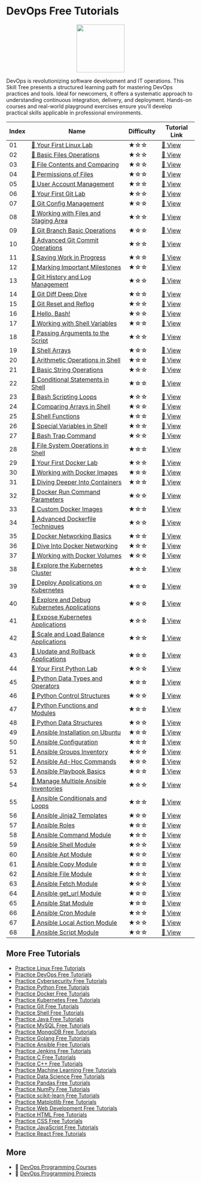 # DevOps Free Tutorials

<div align="center">
<img width="128px" src="https://file.labex.io/path/a3Od9y18p0bV.png">
</div>

DevOps is revolutionizing software development and IT operations. This Skill Tree presents a structured learning path for mastering DevOps practices and tools. Ideal for newcomers, it offers a systematic approach to understanding continuous integration, delivery, and deployment. Hands-on courses and real-world playground exercises ensure you'll develop practical skills applicable in professional environments.

|   Index | Name                                                                                                                                  | Difficulty   | Tutorial Link                                                                                    |
|---------|---------------------------------------------------------------------------------------------------------------------------------------|--------------|--------------------------------------------------------------------------------------------------|
|      01 | [📖 Your First Linux Lab](https://labex.io/tutorials/linux-your-first-linux-lab-270253)                                                | ★☆☆          | [🔗 View](https://labex.io/tutorials/linux-your-first-linux-lab-270253)                           |
|      02 | [📖 Basic Files Operations](https://labex.io/tutorials/linux-basic-files-operations-270248)                                            | ★☆☆          | [🔗 View](https://labex.io/tutorials/linux-basic-files-operations-270248)                         |
|      03 | [📖 File Contents and Comparing](https://labex.io/tutorials/linux-file-contents-and-comparing-270251)                                  | ★☆☆          | [🔗 View](https://labex.io/tutorials/linux-file-contents-and-comparing-270251)                    |
|      04 | [📖 Permissions of Files](https://labex.io/tutorials/linux-permissions-of-files-270252)                                                | ★☆☆          | [🔗 View](https://labex.io/tutorials/linux-permissions-of-files-270252)                           |
|      05 | [📖 User Account Management](https://labex.io/tutorials/linux-user-account-management-49)                                              | ★☆☆          | [🔗 View](https://labex.io/tutorials/linux-user-account-management-49)                            |
|      06 | [📖 Your First Git Lab](https://labex.io/tutorials/git-your-first-git-lab-92739)                                                       | ★☆☆          | [🔗 View](https://labex.io/tutorials/git-your-first-git-lab-92739)                                |
|      07 | [📖 Git Config Management](https://labex.io/tutorials/git-git-config-management-385164)                                                | ★☆☆          | [🔗 View](https://labex.io/tutorials/git-git-config-management-385164)                            |
|      08 | [📖 Working with Files and Staging Area](https://labex.io/tutorials/git-working-with-files-and-staging-area-387457)                    | ★☆☆          | [🔗 View](https://labex.io/tutorials/git-working-with-files-and-staging-area-387457)              |
|      09 | [📖 Git Branch Basic Operations](https://labex.io/tutorials/git-git-branch-basic-operations-385163)                                    | ★☆☆          | [🔗 View](https://labex.io/tutorials/git-git-branch-basic-operations-385163)                      |
|      10 | [📖 Advanced Git Commit Operations](https://labex.io/tutorials/git-advanced-git-commit-operations-387471)                              | ★☆☆          | [🔗 View](https://labex.io/tutorials/git-advanced-git-commit-operations-387471)                   |
|      11 | [📖 Saving Work in Progress](https://labex.io/tutorials/git-saving-work-in-progress-387492)                                            | ★☆☆          | [🔗 View](https://labex.io/tutorials/git-saving-work-in-progress-387492)                          |
|      12 | [📖 Marking Important Milestones](https://labex.io/tutorials/git-marking-important-milestones-387493)                                  | ★☆☆          | [🔗 View](https://labex.io/tutorials/git-marking-important-milestones-387493)                     |
|      13 | [📖 Git History and Log Management](https://labex.io/tutorials/git-git-history-and-log-management-387490)                              | ★☆☆          | [🔗 View](https://labex.io/tutorials/git-git-history-and-log-management-387490)                   |
|      14 | [📖 Git Diff Deep Dive](https://labex.io/tutorials/git-git-diff-deep-dive-387489)                                                      | ★☆☆          | [🔗 View](https://labex.io/tutorials/git-git-diff-deep-dive-387489)                               |
|      15 | [📖 Git Reset and Reflog](https://labex.io/tutorials/git-git-reset-and-reflog-387491)                                                  | ★☆☆          | [🔗 View](https://labex.io/tutorials/git-git-reset-and-reflog-387491)                             |
|      16 | [📖 Hello, Bash!](https://labex.io/tutorials/linux-hello-bash-388809)                                                                  | ★☆☆          | [🔗 View](https://labex.io/tutorials/linux-hello-bash-388809)                                     |
|      17 | [📖 Working with Shell Variables](https://labex.io/tutorials/shell-working-with-shell-variables-388810)                                | ★☆☆          | [🔗 View](https://labex.io/tutorials/shell-working-with-shell-variables-388810)                   |
|      18 | [📖 Passing Arguments to the Script](https://labex.io/tutorials/shell-passing-arguments-to-the-script-388811)                          | ★☆☆          | [🔗 View](https://labex.io/tutorials/shell-passing-arguments-to-the-script-388811)                |
|      19 | [📖 Shell Arrays](https://labex.io/tutorials/shell-shell-arrays-388812)                                                                | ★☆☆          | [🔗 View](https://labex.io/tutorials/shell-shell-arrays-388812)                                   |
|      20 | [📖 Arithmetic Operations in Shell](https://labex.io/tutorials/shell-arithmetic-operations-in-shell-388813)                            | ★☆☆          | [🔗 View](https://labex.io/tutorials/shell-arithmetic-operations-in-shell-388813)                 |
|      21 | [📖 Basic String Operations](https://labex.io/tutorials/shell-basic-string-operations-388814)                                          | ★☆☆          | [🔗 View](https://labex.io/tutorials/shell-basic-string-operations-388814)                        |
|      22 | [📖 Conditional Statements in Shell](https://labex.io/tutorials/linux-conditional-statements-in-shell-388815)                          | ★☆☆          | [🔗 View](https://labex.io/tutorials/linux-conditional-statements-in-shell-388815)                |
|      23 | [📖 Bash Scripting Loops](https://labex.io/tutorials/shell-bash-scripting-loops-388816)                                                | ★☆☆          | [🔗 View](https://labex.io/tutorials/shell-bash-scripting-loops-388816)                           |
|      24 | [📖 Comparing Arrays in Shell](https://labex.io/tutorials/shell-comparing-arrays-in-shell-388817)                                      | ★☆☆          | [🔗 View](https://labex.io/tutorials/shell-comparing-arrays-in-shell-388817)                      |
|      25 | [📖 Shell Functions](https://labex.io/tutorials/shell-shell-functions-388818)                                                          | ★☆☆          | [🔗 View](https://labex.io/tutorials/shell-shell-functions-388818)                                |
|      26 | [📖 Special Variables in Shell](https://labex.io/tutorials/shell-special-variables-in-shell-388819)                                    | ★☆☆          | [🔗 View](https://labex.io/tutorials/shell-special-variables-in-shell-388819)                     |
|      27 | [📖 Bash Trap Command](https://labex.io/tutorials/linux-bash-trap-command-388820)                                                      | ★☆☆          | [🔗 View](https://labex.io/tutorials/linux-bash-trap-command-388820)                              |
|      28 | [📖 File System Operations in Shell](https://labex.io/tutorials/shell-file-system-operations-in-shell-388821)                          | ★☆☆          | [🔗 View](https://labex.io/tutorials/shell-file-system-operations-in-shell-388821)                |
|      29 | [📖 Your First Docker Lab](https://labex.io/tutorials/docker-your-first-docker-lab-92719)                                              | ★☆☆          | [🔗 View](https://labex.io/tutorials/docker-your-first-docker-lab-92719)                          |
|      30 | [📖 Working with Docker Images](https://labex.io/tutorials/docker-working-with-docker-images-388939)                                   | ★☆☆          | [🔗 View](https://labex.io/tutorials/docker-working-with-docker-images-388939)                    |
|      31 | [📖 Diving Deeper Into Containers](https://labex.io/tutorials/docker-diving-deeper-into-containers-388951)                             | ★☆☆          | [🔗 View](https://labex.io/tutorials/docker-diving-deeper-into-containers-388951)                 |
|      32 | [📖 Docker Run Command Parameters](https://labex.io/tutorials/docker-docker-run-command-parameters-389228)                             | ★☆☆          | [🔗 View](https://labex.io/tutorials/docker-docker-run-command-parameters-389228)                 |
|      33 | [📖 Custom Docker Images](https://labex.io/tutorials/docker-custom-docker-images-389185)                                               | ★☆☆          | [🔗 View](https://labex.io/tutorials/docker-custom-docker-images-389185)                          |
|      34 | [📖 Advanced Dockerfile Techniques](https://labex.io/tutorials/docker-advanced-dockerfile-techniques-389027)                           | ★☆☆          | [🔗 View](https://labex.io/tutorials/docker-advanced-dockerfile-techniques-389027)                |
|      35 | [📖 Docker Networking Basics](https://labex.io/tutorials/docker-docker-networking-basics-389048)                                       | ★☆☆          | [🔗 View](https://labex.io/tutorials/docker-docker-networking-basics-389048)                      |
|      36 | [📖 Dive Into Docker Networking](https://labex.io/tutorials/docker-dive-into-docker-networking-389047)                                 | ★☆☆          | [🔗 View](https://labex.io/tutorials/docker-dive-into-docker-networking-389047)                   |
|      37 | [📖 Working with Docker Volumes](https://labex.io/tutorials/docker-working-with-docker-volumes-389189)                                 | ★☆☆          | [🔗 View](https://labex.io/tutorials/docker-working-with-docker-volumes-389189)                   |
|      38 | [📖 Explore the Kubernetes Cluster](https://labex.io/tutorials/kubernetes-explore-the-kubernetes-cluster-434519)                       | ★☆☆          | [🔗 View](https://labex.io/tutorials/kubernetes-explore-the-kubernetes-cluster-434519)            |
|      39 | [📖 Deploy Applications on Kubernetes](https://labex.io/tutorials/kubernetes-deploy-applications-on-kubernetes-434644)                 | ★☆☆          | [🔗 View](https://labex.io/tutorials/kubernetes-deploy-applications-on-kubernetes-434644)         |
|      40 | [📖 Explore and Debug Kubernetes Applications](https://labex.io/tutorials/kubernetes-explore-and-debug-kubernetes-applications-434645) | ★☆☆          | [🔗 View](https://labex.io/tutorials/kubernetes-explore-and-debug-kubernetes-applications-434645) |
|      41 | [📖 Expose Kubernetes Applications](https://labex.io/tutorials/kubernetes-expose-kubernetes-applications-434647)                       | ★☆☆          | [🔗 View](https://labex.io/tutorials/kubernetes-expose-kubernetes-applications-434647)            |
|      42 | [📖 Scale and Load Balance Applications](https://labex.io/tutorials/kubernetes-scale-and-load-balance-applications-434648)             | ★☆☆          | [🔗 View](https://labex.io/tutorials/kubernetes-scale-and-load-balance-applications-434648)       |
|      43 | [📖 Update and Rollback Applications](https://labex.io/tutorials/kubernetes-update-and-rollback-applications-434649)                   | ★☆☆          | [🔗 View](https://labex.io/tutorials/kubernetes-update-and-rollback-applications-434649)          |
|      44 | [📖 Your First Python Lab](https://labex.io/tutorials/python-your-first-python-lab-270256)                                             | ★☆☆          | [🔗 View](https://labex.io/tutorials/python-your-first-python-lab-270256)                         |
|      45 | [📖 Python Data Types and Operators](https://labex.io/tutorials/python-python-data-types-and-operators-393077)                         | ★☆☆          | [🔗 View](https://labex.io/tutorials/python-python-data-types-and-operators-393077)               |
|      46 | [📖 Python Control Structures](https://labex.io/tutorials/python-python-control-structures-393123)                                     | ★☆☆          | [🔗 View](https://labex.io/tutorials/python-python-control-structures-393123)                     |
|      47 | [📖 Python Functions and Modules](https://labex.io/tutorials/python-python-functions-and-modules-393141)                               | ★☆☆          | [🔗 View](https://labex.io/tutorials/python-python-functions-and-modules-393141)                  |
|      48 | [📖 Python Data Structures](https://labex.io/tutorials/python-python-data-structures-393168)                                           | ★☆☆          | [🔗 View](https://labex.io/tutorials/python-python-data-structures-393168)                        |
|      49 | [📖 Ansible Installation on Ubuntu](https://labex.io/tutorials/ansible-ansible-installation-on-ubuntu-67172)                           | ★☆☆          | [🔗 View](https://labex.io/tutorials/ansible-ansible-installation-on-ubuntu-67172)                |
|      50 | [📖 Ansible Configuration](https://labex.io/tutorials/ansible-ansible-configuration-390437)                                            | ★☆☆          | [🔗 View](https://labex.io/tutorials/ansible-ansible-configuration-390437)                        |
|      51 | [📖 Ansible Groups Inventory](https://labex.io/tutorials/ansible-ansible-groups-inventory-290160)                                      | ★☆☆          | [🔗 View](https://labex.io/tutorials/ansible-ansible-groups-inventory-290160)                     |
|      52 | [📖 Ansible Ad-Hoc Commands](https://labex.io/tutorials/ansible-ansible-ad-hoc-commands-390441)                                        | ★☆☆          | [🔗 View](https://labex.io/tutorials/ansible-ansible-ad-hoc-commands-390441)                      |
|      53 | [📖 Ansible Playbook Basics](https://labex.io/tutorials/ansible-ansible-playbook-basics-390426)                                        | ★☆☆          | [🔗 View](https://labex.io/tutorials/ansible-ansible-playbook-basics-390426)                      |
|      54 | [📖 Manage Multiple Ansible Inventories](https://labex.io/tutorials/ansible-manage-multiple-ansible-inventories-290193)                | ★☆☆          | [🔗 View](https://labex.io/tutorials/ansible-manage-multiple-ansible-inventories-290193)          |
|      55 | [📖 Ansible Conditionals and Loops](https://labex.io/tutorials/ansible-ansible-conditionals-and-loops-390455)                          | ★☆☆          | [🔗 View](https://labex.io/tutorials/ansible-ansible-conditionals-and-loops-390455)               |
|      56 | [📖 Ansible Jinja2 Templates](https://labex.io/tutorials/ansible-ansible-jinja2-templates-390470)                                      | ★☆☆          | [🔗 View](https://labex.io/tutorials/ansible-ansible-jinja2-templates-390470)                     |
|      57 | [📖 Ansible Roles](https://labex.io/tutorials/ansible-ansible-roles-390467)                                                            | ★☆☆          | [🔗 View](https://labex.io/tutorials/ansible-ansible-roles-390467)                                |
|      58 | [📖 Ansible Command Module](https://labex.io/tutorials/ansible-ansible-command-module-290161)                                          | ★☆☆          | [🔗 View](https://labex.io/tutorials/ansible-ansible-command-module-290161)                       |
|      59 | [📖 Ansible Shell Module](https://labex.io/tutorials/ansible-ansible-shell-module-289409)                                              | ★☆☆          | [🔗 View](https://labex.io/tutorials/ansible-ansible-shell-module-289409)                         |
|      60 | [📖 Ansible Apt Module](https://labex.io/tutorials/ansible-ansible-apt-module-289651)                                                  | ★☆☆          | [🔗 View](https://labex.io/tutorials/ansible-ansible-apt-module-289651)                           |
|      61 | [📖 Ansible Copy Module](https://labex.io/tutorials/ansible-ansible-copy-module-289653)                                                | ★☆☆          | [🔗 View](https://labex.io/tutorials/ansible-ansible-copy-module-289653)                          |
|      62 | [📖 Ansible File Module](https://labex.io/tutorials/ansible-ansible-file-module-289654)                                                | ★☆☆          | [🔗 View](https://labex.io/tutorials/ansible-ansible-file-module-289654)                          |
|      63 | [📖 Ansible Fetch Module](https://labex.io/tutorials/ansible-ansible-fetch-module-290159)                                              | ★☆☆          | [🔗 View](https://labex.io/tutorials/ansible-ansible-fetch-module-290159)                         |
|      64 | [📖 Ansible get_url Module](https://labex.io/tutorials/ansible-ansible-get-url-module-290188)                                          | ★☆☆          | [🔗 View](https://labex.io/tutorials/ansible-ansible-get-url-module-290188)                       |
|      65 | [📖 Ansible Stat Module](https://labex.io/tutorials/ansible-ansible-stat-module-290192)                                                | ★☆☆          | [🔗 View](https://labex.io/tutorials/ansible-ansible-stat-module-290192)                          |
|      66 | [📖 Ansible Cron Module](https://labex.io/tutorials/ansible-ansible-cron-module-290157)                                                | ★☆☆          | [🔗 View](https://labex.io/tutorials/ansible-ansible-cron-module-290157)                          |
|      67 | [📖 Ansible Local Action Module](https://labex.io/tutorials/ansible-ansible-local-action-module-290189)                                | ★☆☆          | [🔗 View](https://labex.io/tutorials/ansible-ansible-local-action-module-290189)                  |
|      68 | [📖 Ansible Script Module](https://labex.io/tutorials/ansible-ansible-script-module-289411)                                            | ★☆☆          | [🔗 View](https://labex.io/tutorials/ansible-ansible-script-module-289411)                        |

## More Free Tutorials

- [Practice Linux Free Tutorials](https://github.com/labex-labs/linux-free-tutorials)
- [Practice DevOps Free Tutorials](https://github.com/labex-labs/devops-free-tutorials)
- [Practice Cybersecurity Free Tutorials](https://github.com/labex-labs/cybersecurity-free-tutorials)
- [Practice Python Free Tutorials](https://github.com/labex-labs/python-free-tutorials)
- [Practice Docker Free Tutorials](https://github.com/labex-labs/docker-free-tutorials)
- [Practice Kubernetes Free Tutorials](https://github.com/labex-labs/kubernetes-free-tutorials)
- [Practice Git Free Tutorials](https://github.com/labex-labs/git-free-tutorials)
- [Practice Shell Free Tutorials](https://github.com/labex-labs/shell-free-tutorials)
- [Practice Java Free Tutorials](https://github.com/labex-labs/java-free-tutorials)
- [Practice MySQL Free Tutorials](https://github.com/labex-labs/mysql-free-tutorials)
- [Practice MongoDB Free Tutorials](https://github.com/labex-labs/mongodb-free-tutorials)
- [Practice Golang Free Tutorials](https://github.com/labex-labs/go-free-tutorials)
- [Practice Ansible Free Tutorials](https://github.com/labex-labs/ansible-free-tutorials)
- [Practice Jenkins Free Tutorials](https://github.com/labex-labs/jenkins-free-tutorials)
- [Practice C Free Tutorials](https://github.com/labex-labs/c-free-tutorials)
- [Practice C++ Free Tutorials](https://github.com/labex-labs/cpp-free-tutorials)
- [Practice Machine Learning Free Tutorials](https://github.com/labex-labs/ml-free-tutorials)
- [Practice Data Science Free Tutorials](https://github.com/labex-labs/data-science-free-tutorials)
- [Practice Pandas Free Tutorials](https://github.com/labex-labs/pandas-free-tutorials)
- [Practice NumPy Free Tutorials](https://github.com/labex-labs/numpy-free-tutorials)
- [Practice scikit-learn Free Tutorials](https://github.com/labex-labs/sklearn-free-tutorials)
- [Practice Matplotlib Free Tutorials](https://github.com/labex-labs/matplotlib-free-tutorials)
- [Practice Web Development Free Tutorials](https://github.com/labex-labs/web-development-free-tutorials)
- [Practice HTML Free Tutorials](https://github.com/labex-labs/html-free-tutorials)
- [Practice CSS Free Tutorials](https://github.com/labex-labs/css-free-tutorials)
- [Practice JavaScript Free Tutorials](https://github.com/labex-labs/javascript-free-tutorials)
- [Practice React Free Tutorials](https://github.com/labex-labs/react-free-tutorials)


## More

- 🔗 [DevOps Programming Courses](https://github.com/labex-labs/awesome-programming-courses)
- 🔗 [DevOps Programming Projects](https://github.com/labex-labs/awesome-programming-projects)

